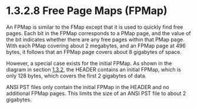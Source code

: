 <html dir="LTR" xmlns:mshelp="http://msdn.microsoft.com/mshelp" xmlns:ddue="http://ddue.schemas.microsoft.com/authoring/2003/5" xmlns:xlink="http://www.w3.org/1999/xlink" xmlns:tool="http://www.microsoft.com/tooltip">
    <head>
        <meta http-equiv="Content-Type" content="text/html; CHARSET=utf-8"></meta>
        <meta name="save" content="history"></meta>
        <title>1.3.2.8 Free Page Maps (FPMap)</title>
        <xml>
            <mshelp:toctitle title="1.3.2.8 Free Page Maps (FPMap)"></mshelp:toctitle>
            <mshelp:rltitle title="[MS-PST]: Free Page Maps (FPMap)"></mshelp:rltitle>
            <mshelp:keyword index="A" term="e3948d31-8c7a-41a6-b08c-5edf1f7274a4"></mshelp:keyword>
            <mshelp:attr name="DCSext.ContentType" value="open specification"></mshelp:attr>
            <mshelp:attr name="AssetID" value="e3948d31-8c7a-41a6-b08c-5edf1f7274a4"></mshelp:attr>
            <mshelp:attr name="TopicType" value="kbRef"></mshelp:attr>
            <mshelp:attr name="DCSext.Title" value="[MS-PST]: Free Page Maps (FPMap)" />
        </xml>
    </head>
    <body>
        <div id="header">
            <h1 class="heading">1.3.2.8 Free Page Maps (FPMap)</h1>
        </div>
        <div id="mainSection">
            <div id="mainBody">
                <div id="allHistory" class="saveHistory"></div>
                <div id="sectionSection0" class="section" name="collapseableSection">
                    

<p>An FPMap is similar to the FMap except that it is used to
quickly find free pages. Each bit in the FPMap corresponds to a PMap page, and
the value of the bit indicates whether there are any free pages within that
PMap page. With each PMap covering about 2 megabytes, and an FPMap page at 496
bytes, it follows that an FPMap page covers about 8 gigabytes of space.</p>

<p>However, a special case exists for the initial FPMap. As
shown in the diagram in section <a href="6b57253b-0853-47bb-99bb-d4b8f78105f0.html">1.3.2</a>, the HEADER contains
an initial FPMap, which is only 128 bytes, which covers the first 2 gigabytes
of data.</p>

<p>ANSI PST files only contain the initial FPMap in the HEADER
and no additional FPMap pages. This limits the size of an ANSI PST file to
about 2 gigabytes.</p>
                </div>
            </div>
        </div>
    </body>
</html>